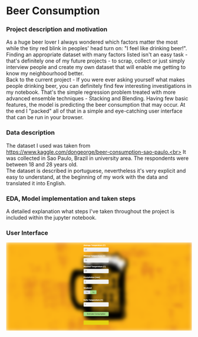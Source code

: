 # Beer Consumption

### Project description and motivation

As a huge beer lover I always wondered which factors matter the most while the tiny red blink in peoples' head  turn on: "I feel like drinking beer!".<br>
Finding an appropriate dataset with many factors listed isn't an easy task - that's definitely one of my future projects - to scrap, collect or just simply interview people and create my own dataset that will enable me getting to know my neighbourhood better.<br>
Back to the current project - If you were ever asking yourself what makes people drinking beer, you can definitely find few interesting investigations in my notebook. That's the simple regression problem treated with more advanced ensemble techniques - Stacking and Blending. Having few basic features, the model is predicting the beer consumption that may occur. At the end I "packed" all of that in a simple and eye-catching user interface that can be run in your browser.

### Data description

The dataset I used was taken from https://www.kaggle.com/dongeorge/beer-consumption-sao-paulo.<br>
It was collected in Sao Paulo, Brazil in university area. The respondents were between 18 and 28 years old.<br>
The dataset is described in portuguese, nevertheless it's very explicit and easy to understand, at the beginning of my work with the data and translated it into English.

### EDA, Model implementation and taken steps

A detailed explanation what steps I've taken throughout the project is included within the jupyter notebook.

### User Interface

![UI](https://github.com/sulewski12/Beer-Consumption/blob/main/model/ui_screenshot.png)
